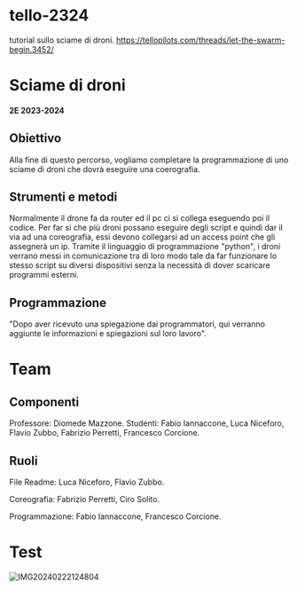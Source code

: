 # tello-2324

tutorial sullo sciame di droni.
https://tellopilots.com/threads/let-the-swarm-begin.3452/

# Sciame di droni 
#### 2E 2023-2024

## Obiettivo 
Alla fine di questo percorso, vogliamo completare la programmazione di uno sciame di droni che dovrà eseguire una coerografia.

## Strumenti e metodi 
Normalmente il drone fa da router ed il pc ci si collega eseguendo poi il codice. Per far si che più droni possano eseguire degli script e quindi dar il via ad una coreografia, essi devono collegarsi ad un access point che gli assegnerà un ip. Tramite il linguaggio di programmazione "python", i droni verrano messi in comunicazione tra di loro modo tale da far funzionare lo stesso script su diversi dispositivi senza la necessità di dover scaricare programmi esterni.

## Programmazione 
"Dopo aver ricevuto una spiegazione dai programmatori, qui verranno aggiunte le informazioni e spiegazioni sul loro lavoro".


# Team

## Componenti
Professore: Diomede Mazzone.
Studenti: Fabio Iannaccone, Luca Niceforo, Flavio Zubbo, Fabrizio Perretti, Francesco Corcione.

## Ruoli

File Readme: Luca Niceforo, Flavio Zubbo.

Coreografia: Fabrizio Perretti, Ciro Solito.

Programmazione: Fabio Iannaccone, Francesco Corcione.

# Test

![IMG20240222124804](https://github.com/doceo/tello-2324/assets/159051434/678ada83-4d1b-46cd-8395-0d7f42bb20aa)
